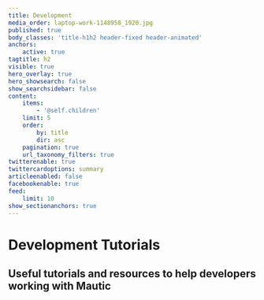 ```yaml
---
title: Development
media_order: laptop-work-1148958_1920.jpg
published: true
body_classes: 'title-h1h2 header-fixed header-animated'
anchors:
    active: true
tagtitle: h2
visible: true
hero_overlay: true
hero_showsearch: false
show_searchsidebar: false
content:
    items:
        - '@self.children'
    limit: 5
    order:
        by: title
        dir: asc
    pagination: true
    url_taxonomy_filters: true
twitterenable: true
twittercardoptions: summary
articleenabled: false
facebookenable: true
feed:
    limit: 10
show_sectionanchors: true
---
```


# Development Tutorials
## Useful tutorials and resources to help developers working with Mautic